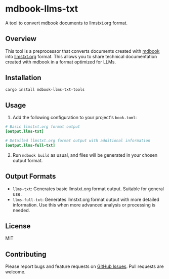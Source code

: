 # mdbook-llms-txt

A tool to convert mdbook documents to llmstxt.org format.

## Overview

This tool is a preprocessor that converts documents created with [mdbook](https://rust-lang.github.io/mdBook/) into [llmstxt.org](https://llmstxt.org/) format. This allows you to share technical documentation created with mdbook in a format optimized for LLMs.

## Installation

```bash
cargo install mdbook-llms-txt-tools
```

## Usage

1. Add the following configuration to your project's `book.toml`:

```toml
# Basic llmstxt.org format output
[output.llms-txt]

# Detailed llmstxt.org format output with additional information
[output.llms-full-txt]
```

2. Run `mdbook build` as usual, and files will be generated in your chosen output format.

## Output Formats

- `llms-txt`: Generates basic llmstxt.org format output. Suitable for general use.
- `llms-full-txt`: Generates llmstxt.org format output with more detailed information. Use this when more advanced analysis or processing is needed.

## License

MIT

## Contributing

Please report bugs and feature requests on [GitHub Issues](https://github.com/higumachan/mdbook-llms-txt/issues).
Pull requests are welcome. 